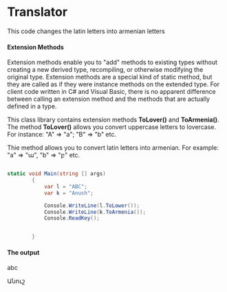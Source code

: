 # Translator
This code changes the latin letters into armenian letters


#### Extension Methods

Extension methods enable you to "add" methods to existing types without creating a new derived type, recompiling, or otherwise modifying the original type. Extension methods are a special kind of static method, but they are called as if they were instance methods on the extended type. For client code written in C# and Visual Basic, there is no apparent difference between calling an extension method and the methods that are actually defined in a type.

This class library contains extension methods **ToLover()** and **ToArmenia()**.
The method **ToLover()** allows you convert uppercase letters to lovercase. For instance:
"A" => "a";
"B" => "b" etc.


Thie method allows you to convert latin letters into armenian. For example:
"a" => "ա",
"b" => "բ" etc.


``` c#

static void Main(string [] args)
        {
            var l = "ABC";
            var k = "Anush";

            Console.WriteLine(l.ToLower());
            Console.WriteLine(k.ToArmenia());
            Console.ReadKey();


        }
 ```

#### The output

abc

Անուշ

